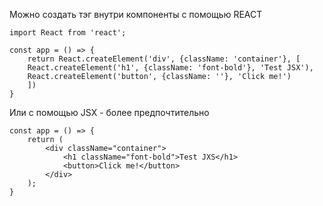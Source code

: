 Можно создать тэг внутри компоненты с помощью REACT
```angular2html
import React from 'react';

const app = () => {
    return React.createElement('div', {className: 'container'}, [
    React.createElement('h1', {className: 'font-bold'}, 'Test JSX'),
    React.createElement('button', {className: ''}, 'Click me!')
    ])
}

```
Или с помощью JSX - более предпочтительно 
```angular2html
const app = () => {
    return (
        <div className="container">
            <h1 className="font-bold">Test JXS</h1>
            <button>Click me!</button>
        </div>
    );
}

```


